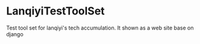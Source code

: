 LanqiyiTestToolSet
==================

Test tool set for lanqiyi's tech accumulation. It shown as a web site base on django
